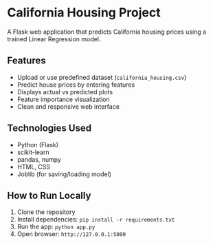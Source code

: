 # California Housing Project

A Flask web application that predicts California housing prices using a trained Linear Regression model.

## Features

- Upload or use predefined dataset (`california_housing.csv`)
- Predict house prices by entering features
- Displays actual vs predicted plots
- Feature importance visualization
- Clean and responsive web interface

## Technologies Used

- Python (Flask)
- scikit-learn
- pandas, numpy
- HTML, CSS
- Joblib (for saving/loading model)

## How to Run Locally

1. Clone the repository
2. Install dependencies: `pip install -r requirements.txt`
3. Run the app: `python app.py`
4. Open browser: `http://127.0.0.1:5000`

